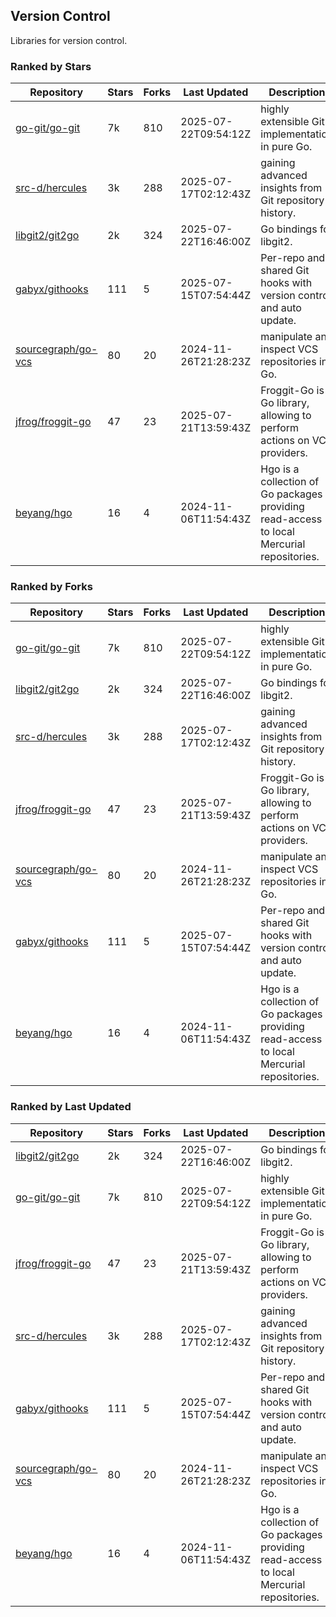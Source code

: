 ## Version Control

Libraries for version control.

### Ranked by Stars

| Repository | Stars | Forks | Last Updated | Description | 
|------------|-------|-------|--------------|-------------|
| [go-git/go-git](https://github.com/go-git/go-git) | 7k | 810 | 2025-07-22T09:54:12Z |  highly extensible Git implementation in pure Go. |
| [src-d/hercules](https://github.com/src-d/hercules) | 3k | 288 | 2025-07-17T02:12:43Z |  gaining advanced insights from Git repository history. |
| [libgit2/git2go](https://github.com/libgit2/git2go) | 2k | 324 | 2025-07-22T16:46:00Z |  Go bindings for libgit2. |
| [gabyx/githooks](https://github.com/gabyx/githooks) | 111 | 5 | 2025-07-15T07:54:44Z |  Per-repo and shared Git hooks with version control and auto update. |
| [sourcegraph/go-vcs](https://github.com/sourcegraph/go-vcs) | 80 | 20 | 2024-11-26T21:28:23Z |  manipulate and inspect VCS repositories in Go. |
| [jfrog/froggit-go](https://github.com/jfrog/froggit-go) | 47 | 23 | 2025-07-21T13:59:43Z |  Froggit-Go is a Go library, allowing to perform actions on VCS providers. |
| [beyang/hgo](https://github.com/beyang/hgo) | 16 | 4 | 2024-11-06T11:54:43Z |  Hgo is a collection of Go packages providing read-access to local Mercurial repositories. |

### Ranked by Forks

| Repository | Stars | Forks | Last Updated | Description | 
|------------|-------|-------|--------------|-------------|
| [go-git/go-git](https://github.com/go-git/go-git) | 7k | 810 | 2025-07-22T09:54:12Z |  highly extensible Git implementation in pure Go. |
| [libgit2/git2go](https://github.com/libgit2/git2go) | 2k | 324 | 2025-07-22T16:46:00Z |  Go bindings for libgit2. |
| [src-d/hercules](https://github.com/src-d/hercules) | 3k | 288 | 2025-07-17T02:12:43Z |  gaining advanced insights from Git repository history. |
| [jfrog/froggit-go](https://github.com/jfrog/froggit-go) | 47 | 23 | 2025-07-21T13:59:43Z |  Froggit-Go is a Go library, allowing to perform actions on VCS providers. |
| [sourcegraph/go-vcs](https://github.com/sourcegraph/go-vcs) | 80 | 20 | 2024-11-26T21:28:23Z |  manipulate and inspect VCS repositories in Go. |
| [gabyx/githooks](https://github.com/gabyx/githooks) | 111 | 5 | 2025-07-15T07:54:44Z |  Per-repo and shared Git hooks with version control and auto update. |
| [beyang/hgo](https://github.com/beyang/hgo) | 16 | 4 | 2024-11-06T11:54:43Z |  Hgo is a collection of Go packages providing read-access to local Mercurial repositories. |

### Ranked by Last Updated

| Repository | Stars | Forks | Last Updated | Description | 
|------------|-------|-------|--------------|-------------|
| [libgit2/git2go](https://github.com/libgit2/git2go) | 2k | 324 | 2025-07-22T16:46:00Z |  Go bindings for libgit2. |
| [go-git/go-git](https://github.com/go-git/go-git) | 7k | 810 | 2025-07-22T09:54:12Z |  highly extensible Git implementation in pure Go. |
| [jfrog/froggit-go](https://github.com/jfrog/froggit-go) | 47 | 23 | 2025-07-21T13:59:43Z |  Froggit-Go is a Go library, allowing to perform actions on VCS providers. |
| [src-d/hercules](https://github.com/src-d/hercules) | 3k | 288 | 2025-07-17T02:12:43Z |  gaining advanced insights from Git repository history. |
| [gabyx/githooks](https://github.com/gabyx/githooks) | 111 | 5 | 2025-07-15T07:54:44Z |  Per-repo and shared Git hooks with version control and auto update. |
| [sourcegraph/go-vcs](https://github.com/sourcegraph/go-vcs) | 80 | 20 | 2024-11-26T21:28:23Z |  manipulate and inspect VCS repositories in Go. |
| [beyang/hgo](https://github.com/beyang/hgo) | 16 | 4 | 2024-11-06T11:54:43Z |  Hgo is a collection of Go packages providing read-access to local Mercurial repositories. |

